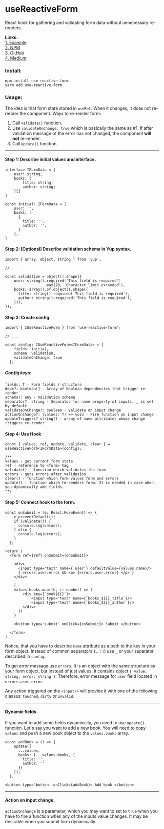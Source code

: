 # useReactiveForm

React hook for gathering and validating form data without unnecessary re-renders. 

**Links:**  
[1. Example](https://stackblitz.com/edit/react-ts-edmmec?file=Example.tsx)   
[2. NPM](https://www.npmjs.com/package/use-reactive-form)  
[3. GitHub](https://github.com/Michaeladze/useReactiveForm)  
[4. Medium](https://medium.com/swlh/painless-react-form-handling-with-usereactiveform-827312878458?source=friends_link&sk=d86dfa4f1ce34549dc448296fb510dda)


### Install:
    npm install use-reactive-form
    yarn add use-reactive-form


### Usage:

The idea is that form state stored in `useRef`. When it changes,
it does not re-render the component. Ways to re-render form:
1. Call `validate()` function.
2. Use `validateOnChange: true` which is basically the same as #1. If after validation message of the error
has not changed, the component **will not** re-render.
3. Call `update()` function.
___

#### Step 1: Describe initial values and interface.

    interface IFormData = {
        user: string;
        books: {
            title: string;
            author: string;
        }[]
    }
    
    const initial: IFormData = {
        user: '',
        books: [
          {
            title: '',
            author: '',  
          }
        ],
    }

#### Step 2: [Optional] Describe validation schema in Yup syntax.

    import { array, object, string } from 'yup';
    
    // ...
    
    const validation = object().shape({
        user: string().required('This field is required')
                      .max(20, 'Character limit exceeded'),
        books: array().of(object().shape({
          title: string().required('This field is required'),
          author: string().required('This field is required'),
        })),
    });

#### Step 3: Create config.

    import { IUseReactiveForm } from 'use-reactive-form';
    
    // ...
    
    const config: IUseReactiveForm<IFormData> = {
        fields: initial,
        schema: validation,
        validateOnChange: true
      };
   
##### Config keys:   
    fields: T - Form fields / structure  
    deps?: boolean[] - Array of boolean dependencies that trigger re-render 
    schema?: any - Validation schema  
    separator?: string - Separator for name property of inputs. _ is set by default  
    validateOnChange?: boolean - Validate on input change
    actionOnChange?: (values: T) => void - Fire function on input change
    updateTriggers? string[] - array of name attributes whose change triggers re-render

#### Step 4: Use Hook

    const { values, ref, update, validate, clear } = useReactiveForm<IFormData>(config);
    
    /**
    values - get current form state
    ref - reference to <form> tag
    validate() - function which validates the form
    errors - gets errors after validation 
    clear() - function which form values form and errors
    update() - function which re-renders form. It is needed in case when you dynamically add fields.
    **/
    
#### Step 5: Connect hook to the form.

    const onSubmit = (e: React.FormEvent) => {
        e.preventDefault();
        if (validate()) {
          console.log(values);
        } else {
          console.log(errors);
        }
      };
    
    return (
      <form ref={ref} onSubmit={onSubmit}>
      
        <div>
          <input type='text' name={'user'} defaultValue={values.name}/>
          { errors.user.error && <p> {errors.user.error} </p> }
        </div>
      
        {
        values.books.map((b, i: number) => (
            <div key={`book${i}`}>
                <input type='text' name={`books_${i}_title`}/>
                <input type='text' name={`books_${i}_author`}/>    
            </div>
          ))
        }
      
        <button type='submit' onClick={onSubmit}> Submit </button>
      
      </form>
    )
    
Notice, that you have to describe `name` attribute as a path to the key in your form object.
Instead of common separators (`.`, `[]`) use `_` or your separator described in `config`.  

To get error message use `errors`. It is an object with the same structure as your
form object, but instead of just values, it contains object `{ value: string, error: string }`. 
Therefore, error message for `user` field located in `errors.user.error`.

Any action triggered on the `<input/>` will provide it with one of the following classes:   `touched`, `dirty` or `invalid`.
___
#### Dynamic fields.

If you want to add some fields dynamically, you need to use `update()` function. 
Let's say you want to add a new book. You will need to copy `values` and push a new book object to the `values.books` array.

    const addBook = () => {
        update({
          ...values,
          books: [...values.books, {
            title: '',
            author: ''
          }]
        });
      };
      
    <button type='button' onClick={addBook}> Add book </button>

___
#### Action on input change.
`actionOnChange` is a parameter, which you may want to set to `true` when you have to fire 
a function when any of the inputs value changes. It may be desirable when you submit form dynamically.

